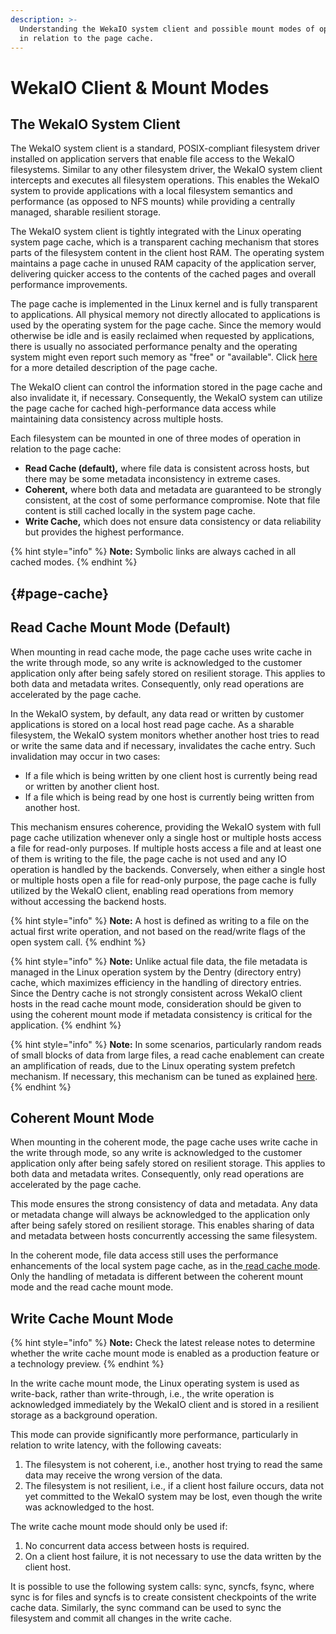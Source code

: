 ```yaml
---
description: >-
  Understanding the WekaIO system client and possible mount modes of operation
  in relation to the page cache.
---
```


# WekaIO Client & Mount Modes

## The WekaIO System Client

The WekaIO system client is a standard, POSIX-compliant filesystem driver installed on application servers that enable file access to the WekaIO filesystems. Similar to any other filesystem driver, the WekaIO system client intercepts and executes all filesystem operations. This enables the WekaIO system to provide applications with a local filesystem semantics and performance \(as opposed to NFS mounts\) while providing a centrally managed, sharable resilient storage.

The WekaIO system client is tightly integrated with the Linux operating system page cache, which is a transparent caching mechanism that stores parts of the filesystem content in the client host RAM. The operating system maintains a page cache in unused RAM capacity of the application server, delivering quicker access to the contents of the cached pages and overall performance improvements. 

The page cache is implemented in the Linux kernel and is fully transparent to applications. All physical memory not directly allocated to applications is used by the operating system for the page cache. Since the memory would otherwise be idle and is easily reclaimed when requested by applications, there is usually no associated performance penalty and the operating system might even report such memory as "free" or "available". Click [here](https://manybutfinite.com/post/page-cache-the-affair-between-memory-and-files/) for a more detailed description of the page cache.

The WekaIO client can control the information stored in the page cache and also invalidate it, if necessary. Consequently, the WekaIO system can utilize the page cache for cached high-performance data access while maintaining data consistency across multiple hosts.

Each filesystem can be mounted in one of three modes of operation in relation to the page cache:

* **Read Cache \(default\),** where file data is consistent across hosts, but there may be some metadata inconsistency in extreme cases.
* **Coherent,** where both data and metadata are guaranteed to be strongly consistent, at the cost of some performance compromise. Note that file content is still cached locally in the system page cache.
* **Write Cache,** which does not ensure data consistency or data reliability but provides the highest performance.  

{% hint style="info" %}
**Note:** Symbolic links are always cached in all cached modes.
{% endhint %}

##  {#page-cache}

## Read Cache Mount Mode \(Default\)

When mounting in read cache mode, the page cache uses write cache in the write through mode, so any write is acknowledged to the customer application only after being safely stored on resilient storage. This applies to both data and metadata writes. Consequently, only read operations are accelerated by the page cache. 

In the WekaIO system, by default, any data read or written by customer applications is stored on a local host read page cache. As a sharable filesystem, the WekaIO system monitors whether another host tries to read or write the same data and if necessary, invalidates the cache entry. Such invalidation may occur in two cases:

* If a file which is being written by one client host is currently being read or written by another client host.
* If a file which is being read by one host is currently being written from another host.

This mechanism ensures coherence, providing the WekaIO system with full page cache utilization whenever only a single host or multiple hosts access a file for read-only purposes. If multiple hosts access a file and at least one of them is writing to the file, the page cache is not used and any IO operation is handled by the backends. Conversely, when either a single host or multiple hosts open a file for read-only purpose, the page cache is fully utilized by the WekaIO client, enabling read operations from memory without accessing the backend hosts.

{% hint style="info" %}
**Note:** A host is defined as writing to a file on the actual first write operation, and not based on the read/write flags of the open system call.
{% endhint %}

{% hint style="info" %}
**Note:** Unlike actual file data, the file metadata is managed in the Linux operation system by the Dentry \(directory entry\) cache, which maximizes efficiency in the handling of directory entries. Since the Dentry cache is not strongly consistent across WekaIO client hosts in the read cache mount mode, consideration should be given to using the coherent mount mode if metadata consistency is critical for the application.
{% endhint %}

{% hint style="info" %}
**Note:** In some scenarios, particularly random reads of small blocks of data from large files, a read cache enablement can create an amplification of reads, due to the Linux operating system prefetch mechanism. If necessary, this mechanism can be tuned as explained [here](https://www.kernel.org/doc/Documentation/ABI/testing/sysfs-class-bdi).
{% endhint %}

## Coherent Mount Mode

When mounting in the coherent mode, the page cache uses write cache in the write through mode, so any write is acknowledged to the customer application only after being safely stored on resilient storage. This applies to both data and metadata writes. Consequently, only read operations are accelerated by the page cache.

This mode ensures the strong consistency of data and metadata. Any data or metadata change will always be acknowledged to the application only after being safely stored on resilient storage. This enables sharing of data and metadata between hosts concurrently accessing the same filesystem.

In the coherent mode, file data access still uses the performance enhancements of the local system page cache, as in the[ read cache mode](weka-client-and-mount-modes.md#read-cache-mount-mode-default). Only the handling of metadata is different between the coherent mount mode and the read cache mount mode.

## Write Cache Mount Mode

{% hint style="info" %}
**Note:** Check the latest release notes to determine whether the write cache mount mode is enabled as a production feature or a technology preview.
{% endhint %}

In the write cache mount mode, the Linux operating system is used as write-back, rather than write-through, i.e., the write operation is acknowledged immediately by the WekaIO client and is stored in a resilient storage as a background operation.

This mode can provide significantly more performance, particularly in relation to write latency, with the following caveats:

1. The filesystem is not coherent, i.e., another host trying to read the same data may receive the wrong version of the data.
2. The filesystem is not resilient, i.e., if a client host failure occurs, data not yet committed to the WekaIO system may be lost, even though the write was acknowledged to the host.

The write cache mount mode should only be used if:

1. No concurrent data access between hosts is required.
2. On a client host failure, it is not necessary to use the data written by the client host.

It is possible to use the following system calls: sync, syncfs, fsync, where sync is for files and syncfs is to create consistent checkpoints of the write cache data. Similarly, the sync command can be used to sync the filesystem and commit all changes in the write cache.



